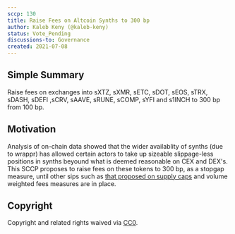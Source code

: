 ```yaml
---
sccp: 130
title: Raise Fees on Altcoin Synths to 300 bp
author: Kaleb Keny (@kaleb-keny)
status: Vote_Pending
discussions-to: Governance
created: 2021-07-08
---
```


## Simple Summary

Raise fees on exchanges into sXTZ, sXMR, sETC, sDOT, sEOS, sTRX, sDASH, sDEFI ,sCRV, sAAVE, sRUNE, sCOMP, sYFI and s1INCH to 300 bp from 100 bp.

## Motivation

Analysis of on-chain data showed that the wider availablity of synths (due to wrappr) has allowed certain actors to take up sizeable slippage-less positions in synths beyound what is deemed reasonable on CEX and DEX's.
This SCCP proposes to raise fees on these tokens to 300 bp, as a stopgap measure, until other sips such as [that proposed on supply caps](https://sips.synthetix.io/sips/sip-146) and volume weighted fees measures are in place.

## Copyright

Copyright and related rights waived via [CC0](https://creativecommons.org/publicdomain/zero/1.0/).
